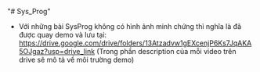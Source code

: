 "# Sys_Prog" 
- Với những bài SysProg không có hình ảnh minh chứng thì nghĩa là đã được quay demo và lưu tại: https://drive.google.com/drive/folders/13Atzadvw1gEXcenjP6Ks7JqAKA5OJgaz?usp=drive_link (Trong phần description của mỗi video trên drive sẽ mô tả về môi trường demo)

